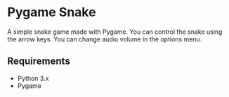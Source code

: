 # Pygame Snake

A simple snake game made with Pygame. You can control the snake using the arrow keys. You can change audio volume in the options menu.

## Requirements
- Python 3.x
- Pygame